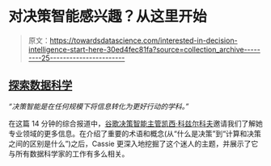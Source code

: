 # 对决策智能感兴趣？从这里开始

> 原文：<https://towardsdatascience.com/interested-in-decision-intelligence-start-here-30ed4fec81fa?source=collection_archive---------25----------------------->

## [探索数据科学](https://towardsdatascience.com/tagged/exploring-data-science)

*“决策智能是在任何规模下将信息转化为更好行动的学科。”*

在这篇 14 分钟的综合报道中，[谷歌决策智能主管凯西·科兹尔科夫](https://medium.com/u/2fccb851bb5e?source=post_page-----30ed4fec81fa--------------------------------)邀请我们了解她专业领域的更多信息。在介绍了重要的术语和概念(从“什么是决策”到“计算和决策之间的区别是什么”)之后，Cassie 更深入地挖掘了这个迷人的主题，并展示了它与所有数据科学家的工作有多么相关。

</introduction-to-decision-intelligence-5d147ddab767> 